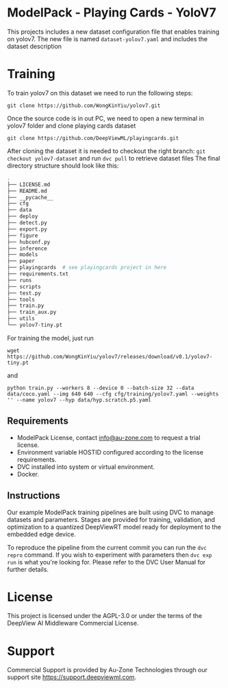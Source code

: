 # ModelPack - Playing Cards - YoloV7

This projects includes a new dataset configuration file that enables training on yolov7.
The new file is named `dataset-yolov7.yaml` and includes the dataset description

# Training

To train yolov7 on this dataset we need to run the following steps:

`git clone https://github.com/WongKinYiu/yolov7.git`

Once the source code is in out PC, we need to open a new terminal in yolov7 folder and clone playing cards dataset

`git clone https://github.com/DeepViewML/playingcards.git`

After cloning the dataset it is needed to checkout the right branch: `git checkout yolov7-dataset` and run `dvc pull` to retrieve dataset files
The final directory structure should look like this:

```bash
.
├── LICENSE.md
├── README.md
├── __pycache__
├── cfg
├── data
├── deploy
├── detect.py
├── export.py
├── figure
├── hubconf.py
├── inference
├── models
├── paper
├── playingcards  # see playingcards project in here
├── requirements.txt
├── runs
├── scripts
├── test.py
├── tools
├── train.py
├── train_aux.py
├── utils
└── yolov7-tiny.pt
```

For training the model, just run

`wget https://github.com/WongKinYiu/yolov7/releases/download/v0.1/yolov7-tiny.pt`

and

`python train.py --workers 8 --device 0 --batch-size 32 --data data/coco.yaml --img 640 640 --cfg cfg/training/yolov7.yaml --weights '' --name yolov7 --hyp data/hyp.scratch.p5.yaml`  

## Requirements

- ModelPack License, contact info@au-zone.com to request a trial license.
- Environment variable HOSTID configured according to the license requirements.
- DVC installed into system or virtual environment.
- Docker.

## Instructions

Our example ModelPack training pipelines are built using DVC to manage datasets and parameters.  Stages are provided for training, validation, and optimization to a quantized DeepViewRT model ready for deployment to the embedded edge device.

To reproduce the pipeline from the current commit you can run the `dvc repro` command.  If you wish to experiment with parameters then `dvc exp run` is what you're looking for.  Please refer to the DVC User Manual for further details.

# License

This project is licensed under the AGPL-3.0 or under the terms of the DeepView AI Middleware Commercial License.

# Support

Commercial Support is provided by Au-Zone Technologies through our support site https://support.deepviewml.com.

